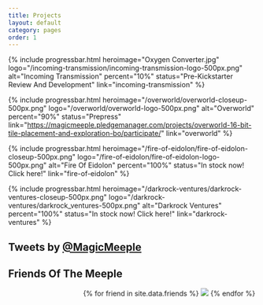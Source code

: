 ```yaml
---
title: Projects
layout: default
category: pages
order: 1
---
```

{% include progressbar.html heroimage="Oxygen Converter.jpg" logo="/incoming-transmission/incoming-transmission-logo-500px.png" alt="Incoming Transmission" percent="10%" status="Pre-Kickstarter Review And Development" link="incoming-transmission" %}

{% include progressbar.html heroimage="/overworld/overworld-closeup-500px.png" logo="/overworld/overworld-logo-500px.png" alt="Overworld" percent="90%" status="Prepress" link="https://magicmeeple.pledgemanager.com/projects/overworld-16-bit-tile-placement-and-exploration-bo/participate/" link="overworld" %}

{% include progressbar.html heroimage="/fire-of-eidolon/fire-of-eidolon-closeup-500px.png" logo="/fire-of-eidolon/fire-of-eidolon-logo-500px.png" alt="Fire Of Eidolon" percent="100%" status="In stock now! Click here!" link="fire-of-eidolon" %}

{% include progressbar.html heroimage="/darkrock-ventures/darkrock-ventures-closeup-500px.png" logo="/darkrock-ventures/darkrock_ventures-500px.png" alt="Darkrock Ventures" percent="100%" status="In stock now! Click here!" link="darkrock-ventures" %}

<div class="home-grid">
    <div class="tweet-stream home-grid-col">
        <h2>Tweets by <a href="https://twitter.com/MagicMeeple">@MagicMeeple</a></h2>
        <a class="twitter-timeline" href="https://twitter.com/MagicMeeple?ref_src=twsrc%5Etfw" data-chrome="transparent noheader nofooter" width="100%" data-tweet-limit="3"></a>
        <script async src="https://platform.twitter.com/widgets.js" charset="utf-8"></script>
    </div>
    <div class="friends-of-the-meeple home-grid-col">
        <h2>Friends Of The Meeple</h2>
        <marquee behavior="alternate">
            {% for friend in site.data.friends %}
            <a href="{{ friend.url }}"><img src="assets/images/FriendsOftheMeeple/{{ friend.filename }}" data-caption="{{ friend.name }}" target="_blank" ></a>
            {% endfor %}
        </marquee>
    </div>
</div>
